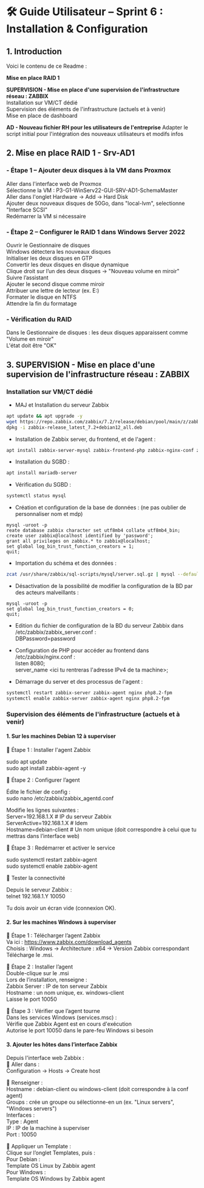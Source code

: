 # 🛠️ Guide Utilisateur – Sprint 6 : Installation & Configuration  

## 1. Introduction  
Voici le contenu de ce Readme :  

**Mise en place RAID 1**   

**SUPERVISION - Mise en place d'une supervision de l'infrastructure réseau : ZABBIX**  
Installation sur VM/CT dédié  
Supervision des éléments de l'infrastructure (actuels et à venir)  
Mise en place de dashboard  

**AD - Nouveau fichier RH pour les utilisateurs de l'entreprise**
Adapter le script initial pour l'intégration des nouveaux utilisateurs et modifs infos 


## 2. Mise en place RAID 1 - Srv-AD1  

### - Étape 1 – Ajouter deux disques à la VM dans Proxmox  
Aller dans l'interface web de Proxmox  
Sélectionne la VM : P3-G1-WinServ22-GUI-SRV-AD1-SchemaMaster  
Aller dans l'onglet Hardware -> Add -> Hard Disk  
Ajouter deux nouveaux disques de 50Go, dans "local-lvm", selectionne "Interface SCSI"  
Redémarrer la VM si nécessaire  

### - Étape 2 – Configurer le RAID 1 dans Windows Server 2022  
Ouvrir le Gestionnaire de disques  
Windows détectera les nouveaux disques  
Initialiser les deux disques en GTP  
Convertir les deux disques en disque dynamique  
Clique droit sur l’un des deux disques → "Nouveau volume en miroir"  
Suivre l’assistant  
Ajouter le second disque comme miroir  
Attribuer une lettre de lecteur (ex. E:)  
Formater le disque en NTFS  
Attendre la fin du formatage  

### - Vérification du RAID  
Dans le Gestionnaire de disques : les deux disques apparaissent comme "Volume en miroir"  
L'état doit être "OK" 


## 3. SUPERVISION - Mise en place d'une supervision de l'infrastructure réseau : ZABBIX  

### Installation sur VM/CT dédié   

- MAJ et Installation du serveur Zabbix  
``` bash  
apt update && apt upgrade -y  
wget https://repo.zabbix.com/zabbix/7.2/release/debian/pool/main/z/zabbix-release/zabbix-release_latest_7.2+debian12_all.deb  
dpkg -i zabbix-release_latest_7.2+debian12_all.deb  
```

- Installation de Zabbix server, du frontend, et de l'agent :  
``` bash  
apt install zabbix-server-mysql zabbix-frontend-php zabbix-nginx-conf zabbix-sql-scripts zabbix-agent  
```

- Installation du SGBD :  
``` bash  
apt install mariadb-server  
```

- Vérification du SGBD :  
``` bash  
systemctl status mysql  
```

- Création et configuration de la base de données : (ne pas oublier de personnaliser nom et mdp)  
``` mysql  
mysql -uroot -p   
reate database zabbix character set utf8mb4 collate utf8mb4_bin;  
create user zabbix@localhost identified by 'password';  
grant all privileges on zabbix.* to zabbix@localhost;  
set global log_bin_trust_function_creators = 1;  
quit;  
```

- Importation du schéma et des données :  
``` bash  
zcat /usr/share/zabbix/sql-scripts/mysql/server.sql.gz | mysql --default-character-set=utf8mb4 -uzabbix -p zabbix  
```

- Désactivation de la possibilité de modifier la configuration de la BD par des acteurs malveillants :  
``` mysql  
mysql -uroot -p  
set global log_bin_trust_function_creators = 0;  
quit;  
```

- Edition du fichier de configuration de la BD du serveur Zabbix dans /etc/zabbix/zabbix_server.conf :  
DBPassword=password  

- Configuration de PHP pour accéder au frontend dans /etc/zabbix/nginx.conf :  
listen 8080;  
server_name <ici tu rentreras l'adresse IPv4 de ta machine>;  

- Démarrage du server et des processus de l'agent :   
``` bash  
systemctl restart zabbix-server zabbix-agent nginx php8.2-fpm  
systemctl enable zabbix-server zabbix-agent nginx php8.2-fpm  
```

### Supervision des éléments de l'infrastructure (actuels et à venir)   

#### 1. Sur les machines Debian 12 à superviser  
🔹 Étape 1 : Installer l'agent Zabbix  

sudo apt update  
sudo apt install zabbix-agent -y  

🔹 Étape 2 : Configurer l’agent  

Édite le fichier de config :  
sudo nano /etc/zabbix/zabbix_agentd.conf  

Modifie les lignes suivantes :  
Server=192.168.1.X         # IP du serveur Zabbix  
ServerActive=192.168.1.X   # Idem  
Hostname=debian-client     # Un nom unique (doit correspondre à celui que tu mettras dans l’interface web)  

🔹 Étape 3 : Redémarrer et activer le service  

sudo systemctl restart zabbix-agent  
sudo systemctl enable zabbix-agent  

🔹 Tester la connectivité  

Depuis le serveur Zabbix :  
telnet 192.168.1.Y 10050  

Tu dois avoir un écran vide (connexion OK).  


#### 2. Sur les machines Windows à superviser  

🔹 Étape 1 : Télécharger l’agent Zabbix  
    Va ici : https://www.zabbix.com/download_agents  
    Choisis : Windows -> Architecture : x64 -> Version Zabbix correspondant  
Télécharge le .msi.  

🔹 Étape 2 : Installer l’agent  
    Double-clique sur le .msi  
    Lors de l’installation, renseigne :  
        Zabbix Server : IP de ton serveur Zabbix  
        Hostname : un nom unique, ex. windows-client  
        Laisse le port 10050  

🔹 Étape 3 : Vérifier que l’agent tourne  
Dans les services Windows (services.msc) :  
    Vérifie que Zabbix Agent est en cours d'exécution  
    Autorise le port 10050 dans le pare-feu Windows si besoin  

#### 3. Ajouter les hôtes dans l’interface Zabbix  

Depuis l'interface web Zabbix :  
🔹 Aller dans :  
Configuration → Hosts → Create host  

🔹 Renseigner :  
    Hostname : debian-client ou windows-client (doit correspondre à la conf agent)  
    Groups : crée un groupe ou sélectionne-en un (ex. "Linux servers", "Windows servers")  
    Interfaces :  
        Type : Agent  
        IP : IP de la machine à superviser  
        Port : 10050  

🔹 Appliquer un Template :  
Clique sur l’onglet Templates, puis :  
        Pour Debian :  
          Template OS Linux by Zabbix agent  
        Pour Windows :  
          Template OS Windows by Zabbix agent  
